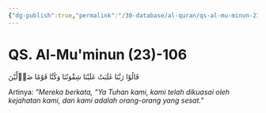 ```yaml
---
{"dg-publish":true,"permalink":"/30-database/al-quran/qs-al-mu-minun-23-106/"}
---
```



# QS. Al-Mu'minun (23)-106
قَالُوْا رَبَّنَا غَلَبَتْ عَلَيْنَا شِقْوَتُنَا وَكُنَّا قَوْمًا ضَاۤلِّيْنَ

Artinya: *"Mereka berkata, “Ya Tuhan kami, kami telah dikuasai oleh kejahatan kami, dan kami adalah orang-orang yang sesat."*
